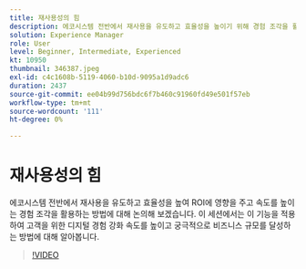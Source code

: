 ```yaml
---
title: 재사용성의 힘
description: 에코시스템 전반에서 재사용을 유도하고 효율성을 높이기 위해 경험 조각을 활용하는 방법에 대해 설명합니다.  이는 ROI와 드라이브 속도에 영향을 미칩니다.  참석자는 경험 조각을 포지셔닝하고 활용하는 방법에 대해 이해할 수 있습니다. 참석자. 에서는 이 기능을 적용하여 고객을 위한 디지털 경험을 제공하는 속도를 향상시키는 방법에 대해 알아봅니다.
solution: Experience Manager
role: User
level: Beginner, Intermediate, Experienced
kt: 10950
thumbnail: 346387.jpeg
exl-id: c4c1608b-5119-4060-b10d-9095a1d9adc6
duration: 2437
source-git-commit: ee04b99d756bdc6f7b460c91960fd49e501f57eb
workflow-type: tm+mt
source-wordcount: '111'
ht-degree: 0%

---
```


# 재사용성의 힘

에코시스템 전반에서 재사용을 유도하고 효율성을 높여 ROI에 영향을 주고 속도를 높이는 경험 조각을 활용하는 방법에 대해 논의해 보겠습니다. 이 세션에서는 이 기능을 적용하여 고객을 위한 디지털 경험 강화 속도를 높이고 궁극적으로 비즈니스 규모를 달성하는 방법에 대해 알아봅니다.

>[!VIDEO](https://video.tv.adobe.com/v/346387/?quality=12&learn=on)
